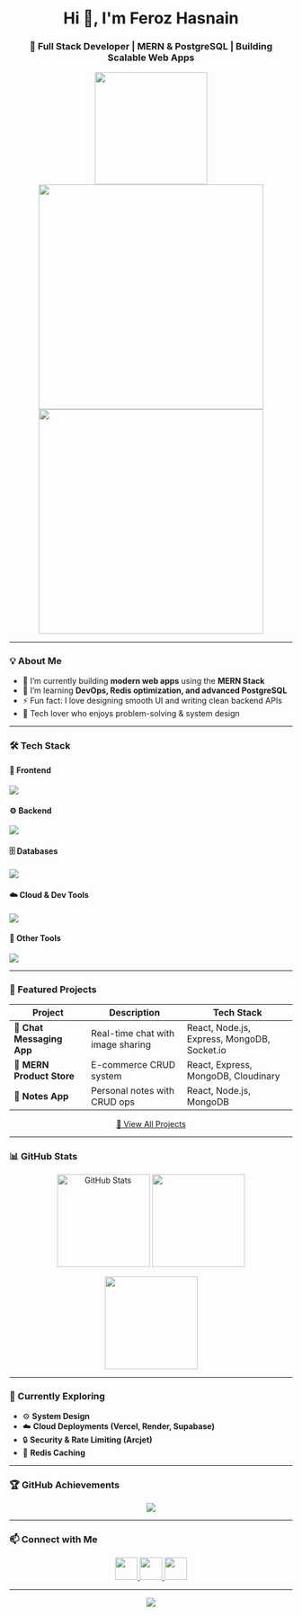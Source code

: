 <!-- Header Section -->
<h1 align="center">Hi 👋, I'm Feroz Hasnain</h1>
<h3 align="center">🚀 Full Stack Developer | MERN & PostgreSQL | Building Scalable Web Apps</h3>

<p align="center">
  <img src="[https://media.giphy.com/media/26tn33aiTi1jkl6H6/giphy.gif]" width="200"/>
  <img src="[https://img.freepik.com/premium-vector/man-sitting-table-with-laptop-picture-man-sitting-table_1229301-5291.jpg]" width="400"/>
  <img src="[https://png.pngtree.com/png-vector/20231015/ourmid/pngtree-professional-web-developer-3d-illustration-png-image_10165440.png]" width="400"/>
</p>

---

### 💡 About Me
- 🔭 I’m currently building **modern web apps** using the **MERN Stack**
- 🌱 I’m learning **DevOps, Redis optimization, and advanced PostgreSQL**
- ⚡ Fun fact: I love designing smooth UI and writing clean backend APIs
- 🧰 Tech lover who enjoys problem-solving & system design  

---

### 🛠️ Tech Stack

#### 🧩 **Frontend**
<p>
  <img src="https://skillicons.dev/icons?i=html,css,js,react,redux,tailwind,bootstrap" />
</p>

#### ⚙️ **Backend**
<p>
  <img src="https://skillicons.dev/icons?i=nodejs,express,python,postman,redis" />
</p>

#### 🗄️ **Databases**
<p>
  <img src="https://skillicons.dev/icons?i=mongodb,postgresql,mysql,firebase,supabase" />
</p>

#### ☁️ **Cloud & Dev Tools**
<p>
  <img src="https://skillicons.dev/icons?i=cloudflare,vercel,netlify,github,git,vscode" />
</p>

#### 🧠 **Other Tools**
<p>
  <img src="https://skillicons.dev/icons?i=figma,docker,nginx,linux" />
</p>

---

### 🚀 Featured Projects

| Project | Description | Tech Stack |
|----------|--------------|-------------|
| 💬 **Chat Messaging App** | Real-time chat with image sharing | React, Node.js, Express, MongoDB, Socket.io |
| 🛒 **MERN Product Store** | E-commerce CRUD system | React, Express, MongoDB, Cloudinary |
| 📝 **Notes App** | Personal notes with CRUD ops | React, Node.js, MongoDB |

<p align="center">
  <a href="https://github.com/Ferozhasnain1504?tab=repositories">
    🔗 View All Projects
  </a>
</p>

---

### 📊 GitHub Stats

<p align="center">
  <img src="https://github-readme-stats.vercel.app/api?username=Ferozhasnain1504&show_icons=true&theme=radical" alt="GitHub Stats" height="165"/>
  <img src="https://github-readme-stats.vercel.app/api/top-langs/?username=Ferozhasnain1504&layout=compact&theme=radical" height="165"/>
</p>

<p align="center">
  <img src="https://github-readme-streak-stats.herokuapp.com/?user=Ferozhasnain1504&theme=radical" height="165" />
</p>

---

### 🧠 Currently Exploring
- ⚙️ **System Design**
- ☁️ **Cloud Deployments (Vercel, Render, Supabase)**
- 🔒 **Security & Rate Limiting (Arcjet)**
- 🧩 **Redis Caching**

---

### 🏆 GitHub Achievements
<p align="center">
  <img src="https://github-profile-trophy.vercel.app/?username=Ferozhasnain1504&theme=radical&no-frame=true&no-bg=true&margin-w=15" />
</p>

---

### 📫 Connect with Me
<p align="center">
  <a href="https://github.com/Ferozhasnain1504" target="_blank">
    <img src="https://skillicons.dev/icons?i=github" width="40" />
  </a>
  <a href="https://linkedin.com/in/ferozhasnain" target="_blank">
    <img src="https://skillicons.dev/icons?i=linkedin" width="40" />
  </a>
  <a href="mailto:ferozhasnain1504@gmail.com" target="_blank">
    <img src="https://skillicons.dev/icons?i=gmail" width="40" />
  </a>
</p>

---

<p align="center">
  <img src="https://readme-typing-svg.demolab.com?font=Fira+Code&size=22&pause=1000&color=00F7FF&center=true&vCenter=true&width=500&lines=Full+Stack+Developer;MERN+%2B+PostgreSQL+%2B+Cloud;Building+Scalable+Web+Apps;Let's+Build+Something+Great!">
</p>
